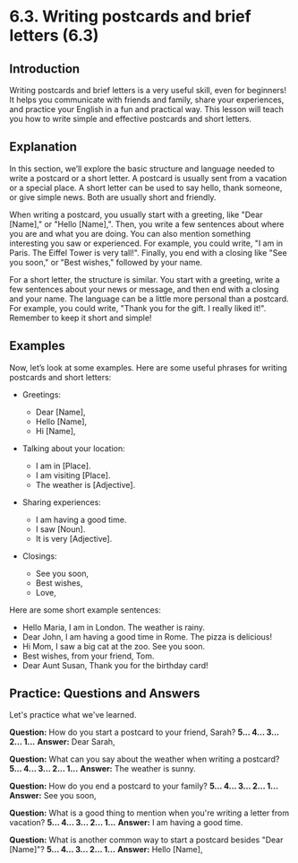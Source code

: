 # 6.3. Writing postcards and brief letters (6.3)

## Introduction

Writing postcards and brief letters is a very useful skill, even for beginners! It helps you communicate with friends and family, share your experiences, and practice your English in a fun and practical way. This lesson will teach you how to write simple and effective postcards and short letters.

## Explanation

In this section, we’ll explore the basic structure and language needed to write a postcard or a short letter. A postcard is usually sent from a vacation or a special place. A short letter can be used to say hello, thank someone, or give simple news. Both are usually short and friendly.

When writing a postcard, you usually start with a greeting, like "Dear [Name]," or "Hello [Name],". Then, you write a few sentences about where you are and what you are doing. You can also mention something interesting you saw or experienced. For example, you could write, "I am in Paris. The Eiffel Tower is very tall!". Finally, you end with a closing like "See you soon," or "Best wishes," followed by your name.

For a short letter, the structure is similar. You start with a greeting, write a few sentences about your news or message, and then end with a closing and your name. The language can be a little more personal than a postcard. For example, you could write, "Thank you for the gift. I really liked it!". Remember to keep it short and simple!

## Examples

Now, let’s look at some examples. Here are some useful phrases for writing postcards and short letters:

*   Greetings:
    *   Dear [Name],
    *   Hello [Name],
    *   Hi [Name],

*   Talking about your location:
    *   I am in [Place].
    *   I am visiting [Place].
    *   The weather is [Adjective].

*   Sharing experiences:
    *   I am having a good time.
    *   I saw [Noun].
    *   It is very [Adjective].

*   Closings:
    *   See you soon,
    *   Best wishes,
    *   Love,

Here are some short example sentences:

*   Hello Maria, I am in London. The weather is rainy.
*   Dear John, I am having a good time in Rome. The pizza is delicious!
*   Hi Mom, I saw a big cat at the zoo. See you soon.
*   Best wishes, from your friend, Tom.
*   Dear Aunt Susan, Thank you for the birthday card!

## Practice: Questions and Answers

Let's practice what we've learned.

**Question:** How do you start a postcard to your friend, Sarah?
**5... 4... 3... 2... 1...**
**Answer:** Dear Sarah,

**Question:** What can you say about the weather when writing a postcard?
**5... 4... 3... 2... 1...**
**Answer:** The weather is sunny.

**Question:** How do you end a postcard to your family?
**5... 4... 3... 2... 1...**
**Answer:** See you soon,

**Question:** What is a good thing to mention when you're writing a letter from vacation?
**5... 4... 3... 2... 1...**
**Answer:** I am having a good time.

**Question:** What is another common way to start a postcard besides "Dear [Name]"?
**5... 4... 3... 2... 1...**
**Answer:** Hello [Name],
